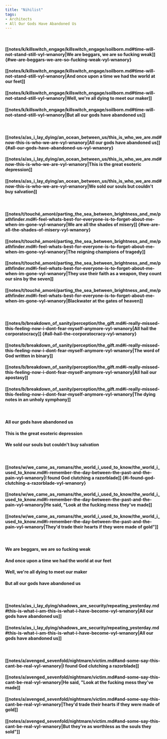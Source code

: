 ```yaml
---
title: "Nihilist"
tags:
- Architects
- All Our Gods Have Abandoned Us
---
```

&nbsp;
#### [[notes/k/killswitch_engage/killswitch_engage/soilborn.md#time-will-not-stand-still-vyl-wnanory|We are beggars, we are so fucking weak]] {#we-are-beggars-we-are-so-fucking-weak-vyl-wnanory}
#### [[notes/k/killswitch_engage/killswitch_engage/soilborn.md#time-will-not-stand-still-vyl-wnanory|And once upon a time we had the world at our feet]]
#### [[notes/k/killswitch_engage/killswitch_engage/soilborn.md#time-will-not-stand-still-vyl-wnanory|Well, we're all dying to meet our maker]]
#### [[notes/k/killswitch_engage/killswitch_engage/soilborn.md#time-will-not-stand-still-vyl-wnanory|But all our gods have abandoned us]]
&nbsp;
#### [[notes/a/as_i_lay_dying/an_ocean_between_us/this_is_who_we_are.md#now-this-is-who-we-are-vyl-wnanory|All our gods have abandoned us]] {#all-our-gods-have-abandoned-us-vyl-wnanory}
#### [[notes/a/as_i_lay_dying/an_ocean_between_us/this_is_who_we_are.md#now-this-is-who-we-are-vyl-wnanory|This is the great esoteric depression]]
#### [[notes/a/as_i_lay_dying/an_ocean_between_us/this_is_who_we_are.md#now-this-is-who-we-are-vyl-wnanory|We sold our souls but couldn't buy salvation]]
&nbsp;
#### [[notes/t/touché_amoré/parting_the_sea_between_brightness_and_me/pathfinder.md#i-feel-whats-best-for-everyone-is-to-forget-about-me-when-im-gone-vyl-wnanory|We are all the shades of misery]] {#we-are-all-the-shades-of-misery-vyl-wnanory}
#### [[notes/t/touché_amoré/parting_the_sea_between_brightness_and_me/pathfinder.md#i-feel-whats-best-for-everyone-is-to-forget-about-me-when-im-gone-vyl-wnanory|The reigning champions of tragedy]]
#### [[notes/t/touché_amoré/parting_the_sea_between_brightness_and_me/pathfinder.md#i-feel-whats-best-for-everyone-is-to-forget-about-me-when-im-gone-vyl-wnanory|They use their faith as a weapon, they count our sins by the seven]]
#### [[notes/t/touché_amoré/parting_the_sea_between_brightness_and_me/pathfinder.md#i-feel-whats-best-for-everyone-is-to-forget-about-me-when-im-gone-vyl-wnanory|Blackwater at the gates of heaven]]
&nbsp;
#### [[notes/b/breakdown_of_sanity/perception/the_gift.md#i-really-missed-this-feeling-now-i-dont-fear-myself-anymore-vyl-wnanory|All hail the corporatocracy]] {#all-hail-the-corporatocracy-vyl-wnanory}
#### [[notes/b/breakdown_of_sanity/perception/the_gift.md#i-really-missed-this-feeling-now-i-dont-fear-myself-anymore-vyl-wnanory|The word of God written in binary]]
#### [[notes/b/breakdown_of_sanity/perception/the_gift.md#i-really-missed-this-feeling-now-i-dont-fear-myself-anymore-vyl-wnanory|All hail our apostasy]]
#### [[notes/b/breakdown_of_sanity/perception/the_gift.md#i-really-missed-this-feeling-now-i-dont-fear-myself-anymore-vyl-wnanory|The dying notes in an unholy symphony]]
&nbsp;
#### All our gods have abandoned us
#### This is the great esoteric depression
#### We sold our souls but couldn't buy salvation
&nbsp;
#### [[notes/w/we_came_as_romans/the_world_i_used_to_know/the_world_i_used_to_know.md#i-remember-the-day-between-the-past-and-the-pain-vyl-wnanory|I found God clutching a razorblade]] {#i-found-god-clutching-a-razorblade-vyl-wnanory}
#### [[notes/w/we_came_as_romans/the_world_i_used_to_know/the_world_i_used_to_know.md#i-remember-the-day-between-the-past-and-the-pain-vyl-wnanory|He said, "Look at the fucking mess they've made]]
#### [[notes/w/we_came_as_romans/the_world_i_used_to_know/the_world_i_used_to_know.md#i-remember-the-day-between-the-past-and-the-pain-vyl-wnanory|They'd trade their hearts if they were made of gold"]]
&nbsp;
#### We are beggars, we are so fucking weak
#### And once upon a time we had the world at our feet
#### Well, we're all dying to meet our maker
#### But all our gods have abandoned us
&nbsp;
#### [[notes/a/as_i_lay_dying/shadows_are_security/repeating_yesterday.md#this-is-what-i-am-this-is-what-i-have-become-vyl-wnanory|All our gods have abandoned us]]
#### [[notes/a/as_i_lay_dying/shadows_are_security/repeating_yesterday.md#this-is-what-i-am-this-is-what-i-have-become-vyl-wnanory|All our gods have abandoned us]]
&nbsp;
#### [[notes/a/avenged_sevenfold/nightmare/victim.md#and-some-say-this-cant-be-real-vyl-wnanory|I found God clutching a razorblade]]
#### [[notes/a/avenged_sevenfold/nightmare/victim.md#and-some-say-this-cant-be-real-vyl-wnanory|He said, "Look at the fucking mess they've made]]
#### [[notes/a/avenged_sevenfold/nightmare/victim.md#and-some-say-this-cant-be-real-vyl-wnanory|They'd trade their hearts if they were made of gold]]
#### [[notes/a/avenged_sevenfold/nightmare/victim.md#and-some-say-this-cant-be-real-vyl-wnanory|But they're as worthless as the souls they sold"]]
